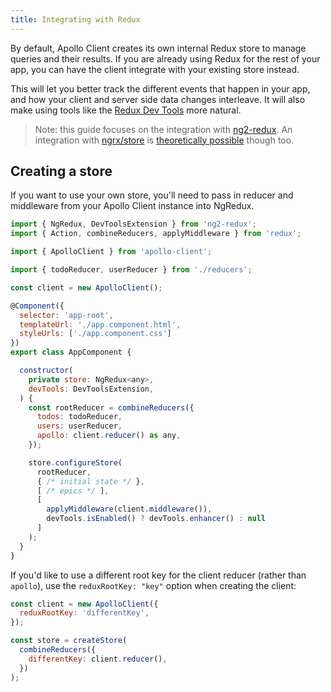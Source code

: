 ```yaml
---
title: Integrating with Redux
---
```



By default, Apollo Client creates its own internal Redux store to manage queries and their results. If you are already using Redux for the rest of your app, you can have the client integrate with your existing store instead.

This will let you better track the different events that happen in your app, and how your client and server side data changes interleave. It will also make using tools like the [Redux Dev Tools](https://github.com/zalmoxisus/redux-devtools-extension) more natural.

> Note: this guide focuses on the integration with [ng2-redux](https://github.com/angular-redux/ng2-redux). An integration with [ngrx/store](https://github.com/ngrx/store) is [theoretically possible](https://github.com/apollographql/apollo-client/issues/593#issuecomment-257047413) though too.

<h2 id="creating-a-store">Creating a store</h2>

If you want to use your own store, you'll need to pass in reducer and middleware from your Apollo Client instance into NgRedux.

```js
import { NgRedux, DevToolsExtension } from 'ng2-redux';
import { Action, combineReducers, applyMiddleware } from 'redux';

import { ApolloClient } from 'apollo-client';

import { todoReducer, userReducer } from './reducers';

const client = new ApolloClient();

@Component({
  selector: 'app-root',
  templateUrl: './app.component.html',
  styleUrls: ['./app.component.css']
})
export class AppComponent {

  constructor(
    private store: NgRedux<any>,
    devTools: DevToolsExtension,
  ) {
    const rootReducer = combineReducers({
      todos: todoReducer,
      users: userReducer,
      apollo: client.reducer() as any,
    });

    store.configureStore(
      rootReducer,
      { /* initial state */ },
      [ /* epics */ ],
      [
        applyMiddleware(client.middleware()),
        devTools.isEnabled() ? devTools.enhancer() : null
      ]
    );
  }
}
```

If you'd like to use a different root key for the client reducer (rather than `apollo`), use the `reduxRootKey: "key"` option when creating the client:

```js
const client = new ApolloClient({
  reduxRootKey: 'differentKey',
});

const store = createStore(
  combineReducers({
    differentKey: client.reducer(),
  })
);
```

